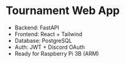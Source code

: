 # Tournament Web App

- Backend: FastAPI
- Frontend: React + Tailwind
- Database: PostgreSQL
- Auth: JWT + Discord OAuth
- Ready for Raspberry Pi 3B (ARM)